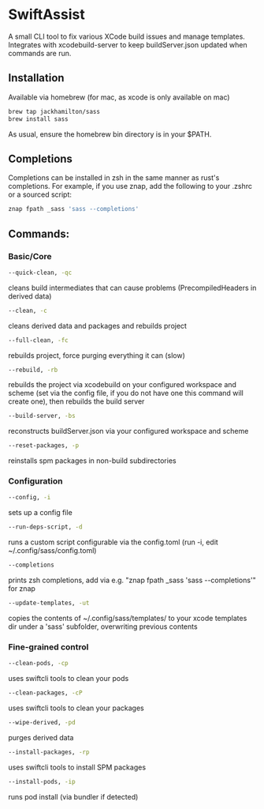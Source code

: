 # SwiftAssist

A small CLI tool to fix various XCode build issues and manage templates. Integrates with xcodebuild-server to keep buildServer.json updated when commands are run.

## Installation

Available via homebrew (for mac, as xcode is only available on mac)

```zsh
brew tap jackhamilton/sass
brew install sass
```

As usual, ensure the homebrew bin directory is in your $PATH.

## Completions

Completions can be installed in zsh in the same manner as rust's completions.
For example, if you use znap, add the following to your .zshrc or a sourced script:


```zsh
znap fpath _sass 'sass --completions'
```
## Commands:
### Basic/Core

```zsh
--quick-clean, -qc
```
cleans build intermediates that can cause problems (PrecompiledHeaders in derived data)

```zsh
--clean, -c
```
cleans derived data and packages and rebuilds project

```zsh
--full-clean, -fc
```
rebuilds project, force purging everything it can (slow)

```zsh
--rebuild, -rb
```
rebuilds the project via xcodebuild on your configured workspace and scheme (set via the config file, if you do not have one this command will create one), then rebuilds the build server

```zsh
--build-server, -bs
```
reconstructs buildServer.json via your configured workspace and scheme

```zsh
--reset-packages, -p
```
reinstalls spm packages in non-build subdirectories


### Configuration

```zsh
--config, -i
```
sets up a config file

```zsh
--run-deps-script, -d
```
runs a custom script configurable via the config.toml (run -i, edit ~/.config/sass/config.toml)

```zsh
--completions
```
prints zsh completions, add via e.g. "znap fpath _sass 'sass --completions'" for znap

```zsh
--update-templates, -ut
```
copies the contents of ~/.config/sass/templates/ to your xcode templates dir under a 'sass' subfolder, overwriting previous contents


### Fine-grained control

```zsh
--clean-pods, -cp
```
uses swiftcli tools to clean your pods

```zsh
--clean-packages, -cP
```
uses swiftcli tools to clean your packages

```zsh
--wipe-derived, -pd
```
purges derived data

```zsh
--install-packages, -rp
```
uses swiftcli tools to install SPM packages

```zsh
--install-pods, -ip
```
runs pod install (via bundler if detected)
